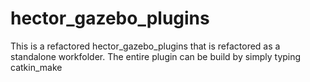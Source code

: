 # hector_gazebo_plugins
This is a refactored hector_gazebo_plugins that is refactored as a standalone workfolder.
The entire plugin can be build by simply typing catkin_make

